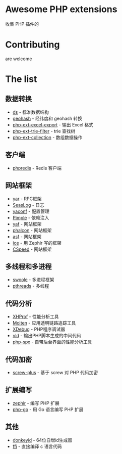# Awesome PHP extensions
收集 PHP 插件的

# Contributing
are welcome

# The list
## 数据转换
- [ds](https://github.com/php-ds/extension) - 标准数据结构
- [geohash](https://github.com/taogogo/geohash-php-extention) - 经纬度和 geohash 转换
- [php-ext-excel-export](https://github.com/viest/php-ext-excel-export) - 输出 Excel 格式
- [php-ext-trie-filter](https://github.com/wulijun/php-ext-trie-filter) - trie 查找树
- [php-ext-collection](https://github.com/viest/php-ext-collection) - 数组数据操作

## 客户端
- [phpredis](https://github.com/phpredis/phpredis) - Redis 客户端

## 网站框架
- [yar](https://github.com/laruence/yar) - RPC框架
- [SeasLog](https://github.com/SeasX/SeasLog) - 日志
- [yaconf](https://github.com/laruence/yaconf) - 配置管理
- [Pimple](https://github.com/silexphp/Pimple) - 依赖注入
- [yaf](https://github.com/laruence/yaf) - 网站框架
- [phalcon](https://github.com/phalcon) - 网站框架
- [asf](https://github.com/yulonghu/asf) - 网站框架
- [ice](https://github.com/ice) - 用 Zephir 写的框架
- [CSpeed](https://github.com/liqiongfan/cspeed) - 网站框架

## 多线程和多进程
- [swoole](https://github.com/swoole/swoole-src) - 多进程框架
- [pthreads](https://github.com/krakjoe/pthreads) - 多线程

## 代码分析
- [XHProf](https://github.com/phacility/xhprof) - 性能分析工具
- [Molten](https://github.com/chuan-yun/Molten) - 应用透明链路追踪工具
- [XDebug](https://xdebug.org/) - PHP程序调试器
- [vld](https://github.com/derickr/vld) - 输出PHP脚本生成的中间代码
- [php-spx](https://github.com/NoiseByNorthwest/php-spx) - 自带后台界面的性能分析工具

## 代码加密
- [screw-plus](https://github.com/del-xiong/screw-plus) - 基于 screw 对 PHP 代码加密

## 扩展编写
- [zephir](https://github.com/phalcon/zephir) - 编写 PHP 扩展
- [php-go](https://github.com/kitech/php-go) - 用 Go 语言编写 PHP 扩展

## 其他
- [donkeyid](https://github.com/osgochina/donkeyid) - 64位自增id生成器
- [ffi](https://github.com/dstogov/php-ffi) - 直接编译 c 语言代码
